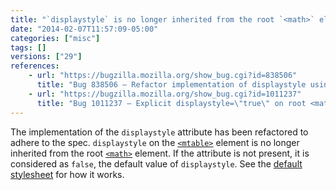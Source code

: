 ```yaml
---
title: "`displaystyle` is no longer inherited from the root `<math>` element"
date: "2014-02-07T11:57:09-05:00"
categories: ["misc"]
tags: []
versions: ["29"]
references:
    - url: "https://bugzilla.mozilla.org/show_bug.cgi?id=838506"
      title: "Bug 838506 – Refactor implementation of displaystyle using a -moz-display-style property"
    - url: "https://bugzilla.mozilla.org/show_bug.cgi?id=1011237"
      title: "Bug 1011237 – Explicit displaystyle=\"true\" on root <math> element is not inherited"
---
```

The implementation of the `displaystyle` attribute has been refactored to adhere to the spec. `displaystyle` on the [`<mtable>`](https://developer.mozilla.org/docs/Web/MathML/Element/mtable) element is no longer inherited from the root [`<math>`](https://developer.mozilla.org/docs/Web/MathML/Element/math) element. If the attribute is not present, it is considered as `false`, the default value of `displaystyle`. See the [default stylesheet](https://dxr.mozilla.org/mozilla-release/source/layout/mathml/mathml.css) for how it works.
